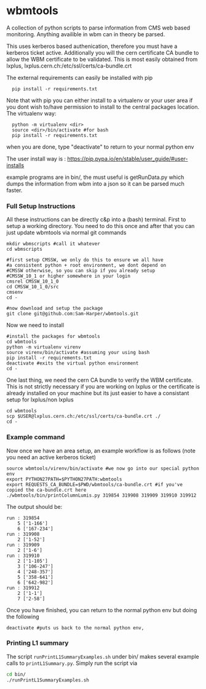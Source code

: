 # wbmtools
A collection of python scripts to parse information from CMS web based monitoring. Anything availible in wbm can in theory be parsed. 

This uses kerberos based authenication, therefore you must have a kerberos ticket active. Additionally you will the cern certificate CA bundle to allow the WBM certificate to be validated. This is most easily obtained from lxplus, lxplus.cern.ch:/etc/ssl/certs/ca-bundle.crt

The external requirements can easily be installed with pip

      pip install -r requirements.txt
Note that with pip you can either install to a virtualenv or your user area if you dont wish to/have permission to install to the central packages location. 
The virtualenv way:
      
      python -m virtualenv <dir>
      source <dir>/bin/activate #for bash
      pip install -r requirements.txt
when you are done, type "deactivate" to return to your normal python env

The user install way is : https://pip.pypa.io/en/stable/user_guide/#user-installs

example programs are in bin/, the must useful is getRunData.py which dumps the information from wbm into a json so it can be parsed much faster. 

### Full Setup Instructions

All these instructions can be directly c&p into a (bash) terminal. 
First to setup a working directory. You need to do this once and 
after that you can just update wbmtools via normal git commands

    mkdir wbmscripts #call it whatever
    cd wbmscripts
   
    #first setup CMSSW, we only do this to ensure we all have
    #a consistent python + root environment, we dont depend on
    #CMSSW otherwise, so you can skip if you already setup 
    #CMSSW_10_1 or higher somewhere in your login
    cmsrel CMSSW_10_1_0
    cd CMSSW_10_1_0/src
    cmsenv
    cd -
    
    #now download and setup the package 
    git clone git@github.com:Sam-Harper/wbmtools.git
    
   
Now we need to install
    
    #install the packages for wbmtools
    cd wbmtools
    python -m virtualenv virenv
    source virenv/bin/activate #assuming your using bash
    pip install -r requirements.txt
    deactivate #exits the virtual python environment
    cd -
    
    
One last thing, we need the cern CA bundle to verify the WBM certificate. This is not strictly necessary if you are working on lxplus or the certificate is already installed on your machine but its just easier to have a consistant setup for lxplus/non lxplus
     
    cd wbmtools
    scp $USER@lxplus.cern.ch:/etc/ssl/certs/ca-bundle.crt ./
    cd -
    
    
### Example command

Now once we have an area setup, an example workflow is as follows (note you need an active kerberos ticket)
    
    source wbmtools/virenv/bin/activate #we now go into our special python env
    export PYTHON27PATH=$PYTHON27PATH:wbmtools 
    export REQUESTS_CA_BUNDLE=$PWD/wbmtools/ca-bundle.crt #if you've copied the ca-bundle.crt here
    ./wbmtools/bin/printColumnLumis.py 319854 319908 319909 319910 319912
    
    
The output should be:
```
run : 319854
    5 ['1-166']
    6 ['167-234']
run : 319908
    2 ['1-52']
run : 319909
    2 ['1-6']
run : 319910
    2 ['1-105']
    3 ['106-247']
    4 ['248-357']
    5 ['358-641']
    6 ['642-982']
run : 319912
    2 ['1-1']
    7 ['2-58']
```

Once you have finished, you can return to the normal python env but doing the following
```
deactivate #puts us back to the normal python env, 
```    

### Printing L1 summary

The script `runPrintL1SummaryExamples.sh` under bin/ makes several example calls to `printL1Summary.py`. Simply run the script via

  ```bash
  cd bin/
  ./runPrintL1SummaryExamples.sh
  ```
